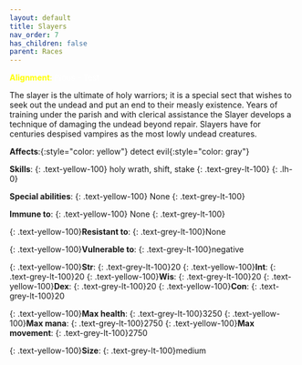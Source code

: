 ```yaml
---
layout: default
title: Slayers
nav_order: 7
has_children: false
parent: Races
---
```


<span style="color: yellow">**Alignment**:</span> <span style="color: white">Pious - Test</span>

The slayer is the ultimate of holy warriors; it is a special sect that wishes to seek out the undead and put an end to their measly existence. Years of training under the parish and with clerical assistance the Slayer develops a technique of damaging the undead beyond repair. Slayers have for centuries despised vampires as the most lowly undead creatures.


**Affects**:{:style="color: yellow"} detect evil{:style="color: gray"}

**Skills**: 
{: .text-yellow-100}
holy wrath, shift, stake
{: .text-grey-lt-100}
{: .lh-0}

**Special abilities**: 
{: .text-yellow-100}
None
{: .text-grey-lt-100}

**Immune to**:
{: .text-yellow-100}
 None
{: .text-grey-lt-100}

{: .text-yellow-100}**Resistant to**: {: .text-grey-lt-100}None

{: .text-yellow-100}**Vulnerable to**: {: .text-grey-lt-100}negative

{: .text-yellow-100}**Str**: {: .text-grey-lt-100}20  {: .text-yellow-100}**Int**: {: .text-grey-lt-100}20  {: .text-yellow-100}**Wis**: {: .text-grey-lt-100}20  {: .text-yellow-100}**Dex**: {: .text-grey-lt-100}20  {: .text-yellow-100}**Con**: {: .text-grey-lt-100}20

{: .text-yellow-100}**Max health**: {: .text-grey-lt-100}3250  {: .text-yellow-100}**Max mana**: {: .text-grey-lt-100}2750  {: .text-yellow-100}**Max movement**: {: .text-grey-lt-100}2750

{: .text-yellow-100}**Size**: {: .text-grey-lt-100}medium